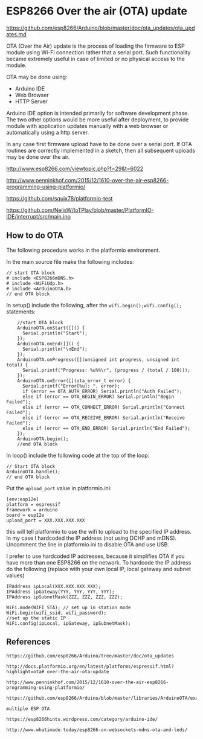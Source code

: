 # ESP8266 Over the air (OTA) update

<https://github.com/esp8266/Arduino/blob/master/doc/ota_updates/ota_updates.md>

OTA (Over the Air) update is the process of loading the firmware to ESP module using Wi-Fi connection rather that a serial port. Such functionality became extremely useful in case of limited or no physical access to the module.

OTA may be done using:

-  Arduino IDE
-  Web Browser
-  HTTP Server

Arduino IDE option is intended primarily for software development phase. The two other options would be more useful after deployment, to provide module with application updates manually with a web browser or automatically using a http server.

In any case first firmware upload have to be done over a serial port. If OTA routines are correctly implemented in a sketch, then all subsequent uploads may be done over the air.


http://www.esp8266.com/viewtopic.php?f=29&t=6022

http://www.penninkhof.com/2015/12/1610-over-the-air-esp8266-programming-using-platformio/

https://github.com/squix78/platformio-test

https://github.com/NelisW/IoTPlay/blob/master/PlatformIO-IDE/interrupt/src/main.ino

## How to do OTA

The following procedure works in the platformio environment.

In the main source file make the following includes:

    // start OTA block
    # include <ESP8266mDNS.h>
    # include <WiFiUdp.h>
    # include <ArduinoOTA.h>
    // end OTA block

In setup() include the following, after the `wifi.begin();wifi.config();` statements:

        //start OTA block
        ArduinoOTA.onStart([]() {
          Serial.println("Start");
        });
        ArduinoOTA.onEnd([]() {
          Serial.println("\nEnd");
        });
        ArduinoOTA.onProgress([](unsigned int progress, unsigned int total) {
          Serial.printf("Progress: %u%%\r", (progress / (total / 100)));
        });
        ArduinoOTA.onError([](ota_error_t error) {
          Serial.printf("Error[%u]: ", error);
          if (error == OTA_AUTH_ERROR) Serial.println("Auth Failed");
          else if (error == OTA_BEGIN_ERROR) Serial.println("Begin Failed");
          else if (error == OTA_CONNECT_ERROR) Serial.println("Connect Failed");
          else if (error == OTA_RECEIVE_ERROR) Serial.println("Receive Failed");
          else if (error == OTA_END_ERROR) Serial.println("End Failed");
        });
        ArduinoOTA.begin();
        //end OTA block

In loop() include the following code at the top of the loop:

    // Start OTA block
    ArduinoOTA.handle();
    // end OTA block

Put the `upload_port` value in platformio.ini:

    [env:esp12e]
    platform = espressif
    framework = arduino
    board = esp12e
    upload_port = XXX.XXX.XXX.XXX

this will tell platformio to use the wifi to upload to the specified IP address.
In my case I hardcoded the IP address (not using DCHP and mDNS).
Uncomment the line in platformio.ini to disable OTA and use USB.

I prefer to use hardcoded IP addresses, because it simplifies OTA if you have more than one ESP8266 on the network. To hardcode the IP address do the following (replace with your own local IP, local gateway and subnet values)

    IPAddress ipLocal(XXX.XXX.XXX.XXX);
    IPAddress ipGateway(YYY, YYY, YYY, YYY);
    IPAddress ipSubnetMask(ZZZ, ZZZ, ZZZ, ZZZ);

    WiFi.mode(WIFI_STA); // set up in station mode
    WiFi.begin(wifi_ssid, wifi_password);
    //set up the static IP
    WiFi.config(ipLocal, ipGateway, ipSubnetMask);


## References


    https://github.com/esp8266/Arduino/tree/master/doc/ota_updates  

    http://docs.platformio.org/en/latest/platforms/espressif.html?highlight=ota# over-the-air-ota-update

    http://www.penninkhof.com/2015/12/1610-over-the-air-esp8266-programming-using-platformio/

    https://github.com/esp8266/Arduino/blob/master/libraries/ArduinoOTA/examples/BasicOTA/BasicOTA.ino

    multiple ESP OTA

    https://esp8266hints.wordpress.com/category/arduino-ide/

    http://www.whatimade.today/esp8266-on-websockets-mdns-ota-and-leds/
